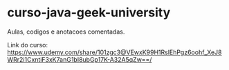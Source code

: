 # curso-java-geek-university
Aulas, codigos e anotacoes comentadas.

Link do curso: https://www.udemy.com/share/101zgc3@VEwxK99H1RslEhPgz6oohf_XeJ8WRr2i1CxntiF3xK7anG1bI8ubGp17K-A32A5qZw==/

